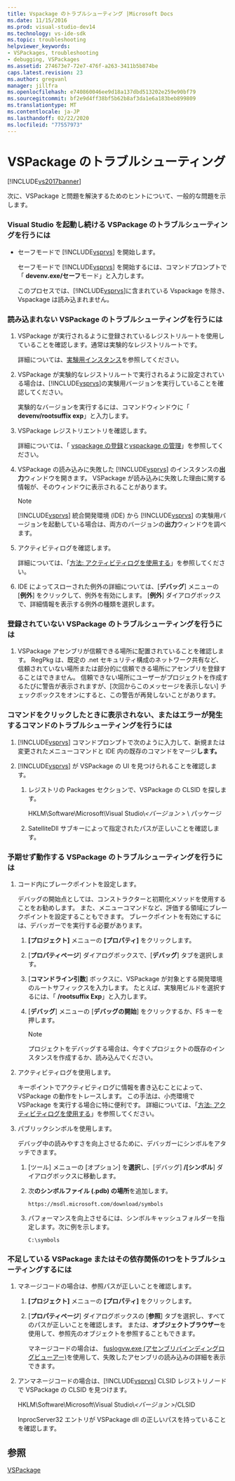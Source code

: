 ```yaml
---
title: Vspackage のトラブルシューティング |Microsoft Docs
ms.date: 11/15/2016
ms.prod: visual-studio-dev14
ms.technology: vs-ide-sdk
ms.topic: troubleshooting
helpviewer_keywords:
- VSPackages, troubleshooting
- debugging, VSPackages
ms.assetid: 274673e7-72e7-476f-a263-3411b5b874be
caps.latest.revision: 23
ms.author: gregvanl
manager: jillfra
ms.openlocfilehash: e740860046ee9d18a137dbd513202e259e90bf79
ms.sourcegitcommit: bf2e9d4ff38bf5b62b8af3da1e6a183beb899809
ms.translationtype: MT
ms.contentlocale: ja-JP
ms.lasthandoff: 02/22/2020
ms.locfileid: "77557973"
---
```

# <a name="troubleshooting-vspackages"></a>VSPackage のトラブルシューティング
[!INCLUDE[vs2017banner](../includes/vs2017banner.md)]

次に、VSPackage と問題を解決するためのヒントについて、一般的な問題を示します。  
  
### <a name="to-troubleshoot-a-vspackage-that-keeps-visual-studio-from-starting"></a>Visual Studio を起動し続ける VSPackage のトラブルシューティングを行うには  
  
- セーフモードで [!INCLUDE[vsprvs](../includes/vsprvs-md.md)] を開始します。  
  
     セーフモードで [!INCLUDE[vsprvs](../includes/vsprvs-md.md)] を開始するには、コマンドプロンプトで「 **devenv.exe/セーフ**モード」と入力します。  
  
     このプロセスでは、[!INCLUDE[vsprvs](../includes/vsprvs-md.md)]に含まれている Vspackage を除き、Vspackage は読み込まれません。  
  
### <a name="to-troubleshoot-a-vspackage-that-does-not-load"></a>読み込まれない VSPackage のトラブルシューティングを行うには  
  
1. VSPackage が実行されるように登録されているレジストリルートを使用していることを確認します。通常は実験的なレジストリルートです。  
  
     詳細については、[実験用インスタンス](../extensibility/the-experimental-instance.md)を参照してください。  
  
2. VSPackage が実験的なレジストリルートで実行されるように設定されている場合は、[!INCLUDE[vsprvs](../includes/vsprvs-md.md)]の実験用バージョンを実行していることを確認してください。  
  
     実験的なバージョンを実行するには、コマンドウィンドウに「 **devenv/rootsuffix exp**」と入力します。  
  
3. VSPackage レジストリエントリを確認します。  
  
     詳細については、「 [vspackage の登録](internals/registering-vspackages.md)と[vspackage の管理](../extensibility/managing-vspackages.md)」を参照してください。  
  
4. VSPackage の読み込みに失敗した [!INCLUDE[vsprvs](../includes/vsprvs-md.md)] のインスタンスの**出力**ウィンドウを開きます。 VSPackage が読み込みに失敗した理由に関する情報が、そのウィンドウに表示されることがあります。  
  
    > [!NOTE]
    > [!INCLUDE[vsprvs](../includes/vsprvs-md.md)] 統合開発環境 (IDE) から [!INCLUDE[vsprvs](../includes/vsprvs-md.md)] の実験用バージョンを起動している場合は、両方のバージョンの**出力**ウィンドウを調べます。  
  
5. アクティビティログを確認します。  
  
     詳細については、「[方法: アクティビティログを使用する](../extensibility/how-to-use-the-activity-log.md)」を参照してください。  
  
6. IDE によってスローされた例外の詳細については、[**デバッグ**] メニューの [**例外**] をクリックして、例外を有効にします。 [**例外**] ダイアログボックスで、詳細情報を表示する例外の種類を選択します。  
  
### <a name="to-troubleshoot-a-vspackage-that-does-not-register"></a>登録されていない VSPackage のトラブルシューティングを行うには  
  
1. VSPackage アセンブリが信頼できる場所に配置されていることを確認します。 RegPkg は、既定の .net セキュリティ構成のネットワーク共有など、信頼されていない場所または部分的に信頼できる場所にアセンブリを登録することはできません。 信頼できない場所にユーザーがプロジェクトを作成するたびに警告が表示されますが、[次回からこのメッセージを表示しない] チェックボックスをオンにすると、この警告が再発しないことがあります。  
  
### <a name="to-troubleshoot-a-command-that-is-not-visible-or-that-generates-an-error-when-you-click-a-command"></a>コマンドをクリックしたときに表示されない、またはエラーが発生するコマンドのトラブルシューティングを行うには  
  
1. [!INCLUDE[vsprvs](../includes/vsprvs-md.md)] コマンドプロンプトで次のように入力して、新規または変更されたメニューコマンドと IDE 内の既存のコマンドをマージ**します。**  
  
2. [!INCLUDE[vsprvs](../includes/vsprvs-md.md)] が VSPackage の UI を見つけられることを確認します。  
  
    1. レジストリの Packages セクションで、VSPackage の CLSID を探します。  
  
         HKLM\Software\Microsoft\Visual Studio\\*\<バージョン >* \ パッケージ  
  
    2. SatelliteDll サブキーによって指定されたパスが正しいことを確認します。  
  
### <a name="to-troubleshoot-a-vspackage-that-behaves-unexpectedly"></a>予期せず動作する VSPackage のトラブルシューティングを行うには  
  
1. コード内にブレークポイントを設定します。  
  
     デバッグの開始点としては、コンストラクターと初期化メソッドを使用することをお勧めします。 また、メニューコマンドなど、評価する領域にブレークポイントを設定することもできます。 ブレークポイントを有効にするには、デバッガーでを実行する必要があります。  
  
    1. **[プロジェクト]** メニューの **[プロパティ]** をクリックします。  
  
    2. [**プロパティページ**] ダイアログボックスで、[**デバッグ**] タブを選択します。  
  
    3. [**コマンドライン引数**] ボックスに、VSPackage が対象とする開発環境のルートサフィックスを入力します。 たとえば、実験用ビルドを選択するには、「 **/rootsuffix Exp**」と入力します。  
  
    4. [**デバッグ**] メニューの [**デバッグの開始**] をクリックするか、F5 キーを押します。  
  
        > [!NOTE]
        > プロジェクトをデバッグする場合は、今すぐプロジェクトの既存のインスタンスを作成するか、読み込んでください。  
  
2. アクティビティログを使用します。  
  
     キーポイントでアクティビティログに情報を書き込むことによって、VSPackage の動作をトレースします。 この手法は、小売環境で VSPackage を実行する場合に特に便利です。 詳細については、「[方法: アクティビティログを使用する](../extensibility/how-to-use-the-activity-log.md)」を参照してください。  
  
3. パブリックシンボルを使用します。  
  
     デバッグ中の読みやすさを向上させるために、デバッガーにシンボルをアタッチできます。  
  
    1. [ツール] メニューの [オプション] を**選択**し、[デバッグ] **/[シンボル**] ダイアログボックスに移動します。  
  
    2. 次**のシンボルファイル (.pdb) の場所**を追加します。  
  
       `https://msdl.microsoft.com/download/symbols`  
  
    3. パフォーマンスを向上させるには、シンボルキャッシュフォルダーを指定します。次に例を示します。  

       `C:\symbols`  
  
### <a name="to-troubleshoot-a-missing-vspackage-or-one-of-its-dependencies"></a>不足している VSPackage またはその依存関係の1つをトラブルシューティングするには  
  
1. マネージコードの場合は、参照パスが正しいことを確認します。  
  
   1. **[プロジェクト]** メニューの **[プロパティ]** をクリックします。  
  
   2. [**プロパティページ**] ダイアログボックスの [**参照**] タブを選択し、すべてのパスが正しいことを確認します。 または、**オブジェクトブラウザー**を使用して、参照先のオブジェクトを参照することもできます。  
  
        マネージコードの場合は、 [fuslogvw.exe (アセンブリバインディングログビューアー)](/dotnet/framework/tools/fuslogvw-exe-assembly-binding-log-viewer)を使用して、失敗したアセンブリの読み込みの詳細を表示できます。  
  
2. アンマネージコードの場合は、[!INCLUDE[vsprvs](../includes/vsprvs-md.md)] CLSID レジストリノードで VSPackage の CLSID を見つけます。  
  
    HKLM\Software\Microsoft\Visual Studio\\*\<バージョン >*/CLSID  
  
   InprocServer32 エントリが VSPackage dll の正しいパスを持っていることを確認します。  
  
## <a name="see-also"></a>参照  
 [VSPackage](../extensibility/internals/vspackages.md)
